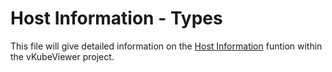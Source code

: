 # Host Information - Types

This file will give detailed information on the [Host Information](https://github.com/vKubeViewer/vkubeviewer/blob/main/api/v1/hostinfo_types.go) funtion within the vKubeViewer project.
